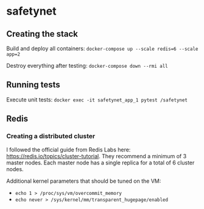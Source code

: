 # safetynet

## Creating the stack
Build and deploy all containers: ```docker-compose up --scale redis=6 --scale app=2```

Destroy everything after testing: ```docker-compose down --rmi all```

## Running tests
Execute unit tests: ```docker exec -it safetynet_app_1 pytest /safetynet```

## Redis
### Creating a distributed cluster
I followed the official guide from Redis Labs here: https://redis.io/topics/cluster-tutorial. They recommend a minimum of 3 master nodes. Each master node has a single replica for a total of 6 cluster nodes.

Additional kernel parameters that should be tuned on the VM:
* ```echo 1 > /proc/sys/vm/overcommit_memory```
* ```echo never > /sys/kernel/mm/transparent_hugepage/enabled```
